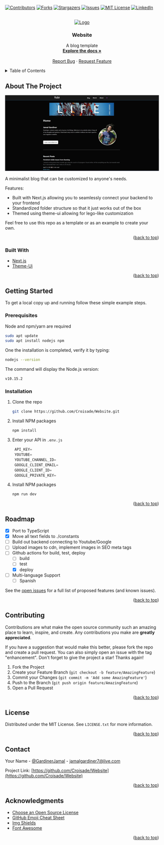 <div id="top"></div>
<!--
*** Thanks for checking out the Best-README-Template. If you have a suggestion
*** that would make this better, please fork the repo and create a pull request
*** or simply open an issue with the tag "enhancement".
*** Don't forget to give the project a star!
*** Thanks again! Now go create something AMAZING! :D
-->



<!-- PROJECT SHIELDS -->
<!--
*** I'm using markdown "reference style" links for readability.
*** Reference links are enclosed in brackets [ ] instead of parentheses ( ).
*** See the bottom of this document for the declaration of the reference variables
*** for contributors-url, forks-url, etc. This is an optional, concise syntax you may use.
*** https://www.markdownguide.org/basic-syntax/#reference-style-links
-->
[![Contributors][contributors-shield]][contributors-url]
[![Forks][forks-shield]][forks-url]
[![Stargazers][stars-shield]][stars-url]
[![Issues][issues-shield]][issues-url]
[![MIT License][license-shield]][license-url]
[![LinkedIn][linkedin-shield]][linkedin-url]



<!-- PROJECT LOGO -->
<br />
<div align="center">
  <a href="https://github.com/Croisade/Website">
    <img src="public/favicon.ico" alt="Logo" width="80" height="80">
  </a>

  <h3 align="center">Website</h3>

  <p align="center">
    A blog template
    <br />
    <a href="https://github.com/Croisade/Website"><strong>Explore the docs »</strong></a>
    <br />
    <br />
    <a href="https://github.com/Croisade/Website/issues">Report Bug</a>
    ·
    <a href="https://github.com/Croisade/Website/issues">Request Feature</a>
  </p>
</div>



<!-- TABLE OF CONTENTS -->
<details>
  <summary>Table of Contents</summary>
  <ol>
    <li>
      <a href="#about-the-project">About The Project</a>
      <ul>
        <li><a href="#built-with">Built With</a></li>
      </ul>
    </li>
    <li>
      <a href="#getting-started">Getting Started</a>
      <ul>
        <li><a href="#prerequisites">Prerequisites</a></li>
        <li><a href="#installation">Installation</a></li>
      </ul>
    </li>
    <li><a href="#roadmap">Roadmap</a></li>
    <li><a href="#contributing">Contributing</a></li>
    <li><a href="#license">License</a></li>
    <li><a href="#contact">Contact</a></li>
    <li><a href="#acknowledgments">Acknowledgments</a></li>
  </ol>
</details>



<!-- ABOUT THE PROJECT -->
## About The Project

[![Product Name Screen Shot][product-screenshot]](https://thelifeofjamal.com)

A minimalist blog that can be customized to anyone's needs.

Features:
* Built with Next.js allowing you to seamlessly connect your backend to your frontend
* Standardized folder structure so that it just works out of the box
* Themed using theme-ui allowing for lego-like customization

Feel free to use this repo as a template or as an example to create your own. 

<p align="right">(<a href="#top">back to top</a>)</p>



### Built With

* [Next.js](https://nextjs.org/)
* [Theme-Ui](https://theme-ui.com/)

<p align="right">(<a href="#top">back to top</a>)</p>



<!-- GETTING STARTED -->
## Getting Started

To get a local copy up and running follow these simple example steps.

### Prerequisites
Node and npm/yarn are required

```sh
sudo apt update
sudo apt install nodejs npm
```
One the installation is completed, verify it by typing:

```sh
nodejs --version
```

The command will display the Node.js version:

```sh
v10.15.2
```

### Installation

1. Clone the repo
   ```sh
   git clone https://github.com/Croisade/Website.git
   ```
2. Install NPM packages
   ```sh
   npm install
   ```
3. Enter your API in `.env.js`
   ```js
    API_KEY=
    YOUTUBE=
    YOUTUBE_CHANNEL_ID=
    GOOGLE_CLIENT_EMAIL=
    GOOGLE_CLIENT_ID=
    GOOGLE_PRIVATE_KEY=
2. Install NPM packages
   ```sh
   npm run dev
   ```

<p align="right">(<a href="#top">back to top</a>)</p>


<!-- ROADMAP -->
## Roadmap

- [x] Port to TypeScript
- [x] Move all text fields to ./constants
- [ ] Build out backend connecting to Youtube/Google
- [ ] Upload images to cdn, implement images in SEO meta tags
- [ ] Github actions for build, test, deploy
    - [ ] build
    - [ ] test
    - [x] deploy
- [ ] Multi-language Support
    - [ ] Spanish

See the [open issues](https://github.com/Croisade/website/issues) for a full list of proposed features (and known issues).

<p align="right">(<a href="#top">back to top</a>)</p>



<!-- CONTRIBUTING -->
## Contributing

Contributions are what make the open source community such an amazing place to learn, inspire, and create. Any contributions you make are **greatly appreciated**.

If you have a suggestion that would make this better, please fork the repo and create a pull request. You can also simply open an issue with the tag "enhancement".
Don't forget to give the project a star! Thanks again!

1. Fork the Project
2. Create your Feature Branch (`git checkout -b feature/AmazingFeature`)
3. Commit your Changes (`git commit -m 'Add some AmazingFeature'`)
4. Push to the Branch (`git push origin feature/AmazingFeature`)
5. Open a Pull Request

<p align="right">(<a href="#top">back to top</a>)</p>



<!-- LICENSE -->
## License

Distributed under the MIT License. See `LICENSE.txt` for more information.

<p align="right">(<a href="#top">back to top</a>)</p>



<!-- CONTACT -->
## Contact

Your Name - [@GardinerJamal](https://twitter.com/gardinerjamal) - jamalgardiner7@live.com

Project Link: [https://github.com/Croisade/Website](https://github.com/Croisade/Website)

<p align="right">(<a href="#top">back to top</a>)</p>



<!-- ACKNOWLEDGMENTS -->
## Acknowledgments

* [Choose an Open Source License](https://choosealicense.com)
* [GitHub Emoji Cheat Sheet](https://www.webpagefx.com/tools/emoji-cheat-sheet)
* [Img Shields](https://shields.io)
* [Font Awesome](https://fontawesome.com)

<p align="right">(<a href="#top">back to top</a>)</p>



<!-- MARKDOWN LINKS & IMAGES -->
<!-- https://www.markdownguide.org/basic-syntax/#reference-style-links -->
[contributors-shield]: https://img.shields.io/github/contributors/Croisade/Website.svg?style=for-the-badge
[contributors-url]: https://github.com/Croisade/website/graphs/contributors
[forks-shield]: https://img.shields.io/github/forks/Croisade/website.svg?style=for-the-badge
[forks-url]: https://github.com/Croisade/website/network/members
[stars-shield]: https://img.shields.io/github/stars/Croisade/website.svg?style=for-the-badge
[stars-url]: https://github.com/Croisade/website/stargazers
[issues-shield]: https://img.shields.io/github/issues/Croisade/website.svg?style=for-the-badge
[issues-url]: https://github.com/Croisade/website/issues
[license-shield]: https://img.shields.io/github/license/Croisade/website.svg?style=for-the-badge
[license-url]: https://github.com/Croisade/website/blob/master/LICENSE.txt
[linkedin-shield]: https://img.shields.io/badge/-LinkedIn-black.svg?style=for-the-badge&logo=linkedin&colorB=555
[linkedin-url]: https://www.linkedin.com/in/jamalgardiner/
[product-screenshot]: public/website.jpg

